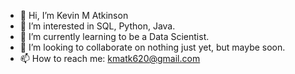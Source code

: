 - 👋 Hi, I’m Kevin M Atkinson
- 👀 I’m interested in SQL, Python, Java.
- 🌱 I’m currently learning to be a Data Scientist.
- 💞️ I’m looking to collaborate on nothing just yet, but maybe soon.
- 📫 How to reach me: kmatk620@gmail.com

<!---
kmatk/kmatk is a ✨ special ✨ repository because its `README.md` (this file) appears on your GitHub profile.
You can click the Preview link to take a look at your changes.
--->
